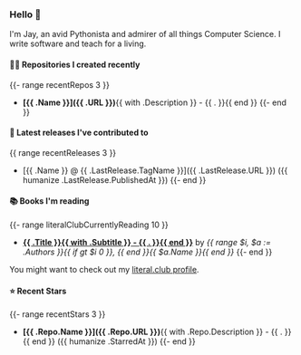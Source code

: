 ### Hello 👋

I'm Jay, an avid Pythonista and admirer of all things Computer Science. I write software and teach for a living.

#### 👨‍💻 Repositories I created recently

{{- range recentRepos 3 }}
- **[{{ .Name }}]({{ .URL }})**{{ with .Description }} - {{ . }}{{ end }}
{{- end }}

#### 🚀 Latest releases I've contributed to

{{ range recentReleases 3 }}
- [{{ .Name }} @ {{ .LastRelease.TagName }}]({{ .LastRelease.URL }}) ({{ humanize .LastRelease.PublishedAt }})
{{- end }}

#### 📚 Books I'm reading

{{- range literalClubCurrentlyReading 10 }}
- **[{{ .Title }}{{ with .Subtitle }} - {{ . }}{{ end }}](https://literal.club/jayzsh/book/{{.Slug}})** by _{{ range $i, $a := .Authors }}{{ if gt $i 0 }}, {{ end }}{{ $a.Name }}{{ end }}_
{{- end }}

You might want to check out my [literal.club profile](https://literal.club/jayzsh).

#### ⭐ Recent Stars

{{- range recentStars 3 }}
- **[{{ .Repo.Name }}]({{ .Repo.URL }})**{{ with .Repo.Description }} - {{ . }}{{ end }} ({{ humanize .StarredAt }})
{{- end }}
